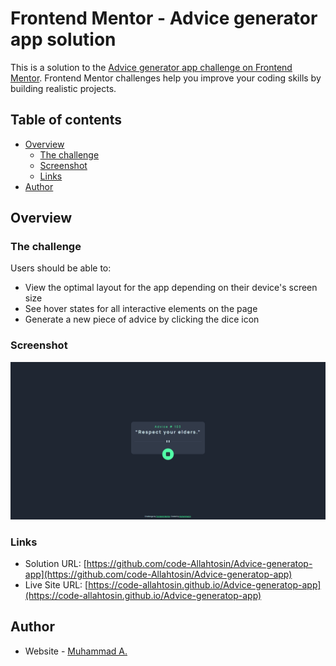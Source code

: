 # Frontend Mentor - Advice generator app solution

This is a solution to the [Advice generator app challenge on Frontend Mentor](https://www.frontendmentor.io/challenges/advice-generator-app-QdUG-13db). Frontend Mentor challenges help you improve your coding skills by building realistic projects.

## Table of contents

- [Overview](#overview)
  - [The challenge](#the-challenge)
  - [Screenshot](#screenshot)
  - [Links](#links)
- [Author](#author)

## Overview
### The challenge

Users should be able to:

- View the optimal layout for the app depending on their device's screen size
- See hover states for all interactive elements on the page
- Generate a new piece of advice by clicking the dice icon

### Screenshot

![](./screenshot.png)


### Links

- Solution URL: [https://github.com/code-Allahtosin/Advice-generatop-app](https://github.com/code-Allahtosin/Advice-generatop-app)
- Live Site URL: [https://code-allahtosin.github.io/Advice-generatop-app](https://code-allahtosin.github.io/Advice-generatop-app)


## Author

- Website - [Muhammad A.](https://github.com/code-Allahtosin)
